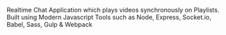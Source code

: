 Realtime Chat Application which plays videos synchronously on Playlists.<br /> 
Built using Modern Javascript Tools such as Node, Express, Socket.io, Babel, Sass, Gulp & Webpack
